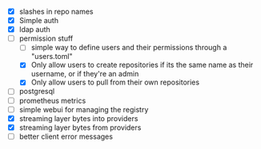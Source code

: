 - [x] slashes in repo names
- [x] Simple auth
- [x] ldap auth
- [ ] permission stuff
  - [ ] simple way to define users and their permissions through a "users.toml"
  - [x] Only allow users to create repositories if its the same name as their username, or if they're an admin
  - [x] Only allow users to pull from their own repositories
- [ ] postgresql
- [ ] prometheus metrics
- [ ] simple webui for managing the registry
- [x] streaming layer bytes into providers
- [x] streaming layer bytes from providers
- [ ] better client error messages